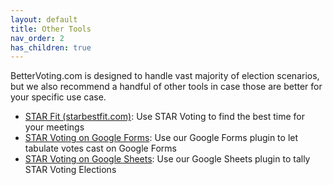 ```yaml
---
layout: default
title: Other Tools
nav_order: 2
has_children: true
---
```


BetterVoting.com is designed to handle vast majority of election scenarios, but we also recommend a handful of other tools in case those are better for your specific use case.

 - [STAR Fit (starbestfit.com)](https://starbestfit.com): Use STAR Voting to find the best time for your meetings
 - [STAR Voting on Google Forms](other_tools/google_forms): Use our Google Forms plugin to let tabulate votes cast on Google Forms
 - [STAR Voting on Google Sheets](other_tools/google_sheets): Use our Google Sheets plugin to tally STAR Voting Elections